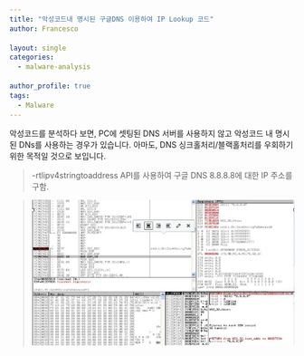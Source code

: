 ```yaml
---
title: "악성코드내 명시된 구글DNS 이용하여 IP Lookup 코드"
author: Francesco

layout: single
categories:
  - malware-analysis

author_profile: true
tags:
  - Malware
---
```

악성코드를 분석하다 보면, PC에 셋팅된 DNS 서버를 사용하지 않고 악성코드 내 명시된 DNs를 사용하는 경우가 있습니다. 아마도, DNS 싱크홀처리/블랙홀처리를 우회하기 위한 목적일 것으로 보입니다.
> -rtlipv4stringtoaddress API를 사용하여 구글 DNS 8.8.8.8에 대한 IP 주소를 구함.

> ![parse](/images/google_dns_malware.png)

